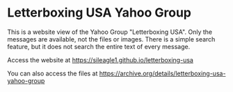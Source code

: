 # Letterboxing USA Yahoo Group

This is a website view of the Yahoo Group "Letterboxing USA".
Only the messages are available, not the files or images.
There is a simple search feature, but it does not search the entire text of every message.

Access the website at https://sileagle1.github.io/letterboxing-usa

You can also access the files at https://archive.org/details/letterboxing-usa-yahoo-group
